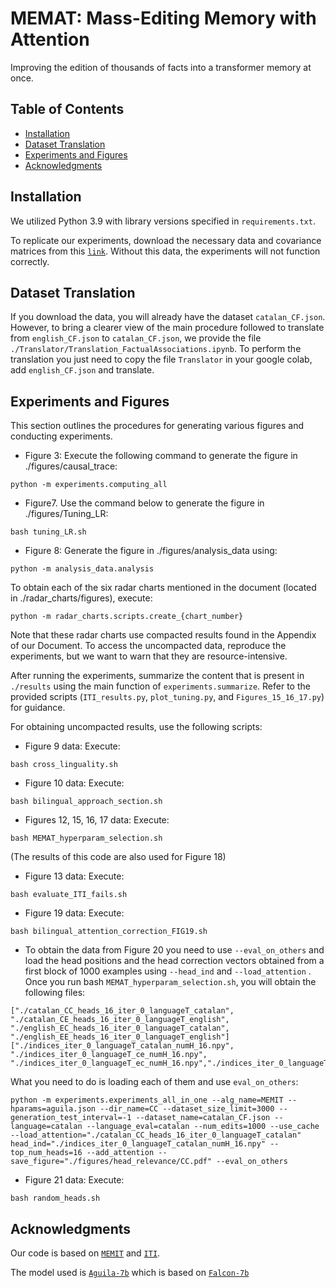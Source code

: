 # MEMAT: Mass-Editing Memory with Attention

Improving the edition of thousands of facts into a transformer memory at once.

## Table of Contents

- [Installation](#installation)
- [Dataset Translation](#dataset-translation)
- [Experiments and Figures](#experiments-and-figures)
- [Acknowledgments](#acknowledgments)

## Installation

We utilized Python 3.9 with library versions specified in `requirements.txt`.

To replicate our experiments, download the necessary data and covariance matrices from this [``link``](https://drive.google.com/drive/folders/1Ey11xG6KR6tgn0zdCva4Nawz9kxwIrfe?usp=sharing). Without this data, the experiments will not function correctly.

## Dataset Translation

If you download the data, you will already have the dataset `catalan_CF.json`. However, to bring a clearer view of the main procedure followed to translate from `english_CF.json` to `catalan_CF.json`, we provide the file `./Translator/Translation_FactualAssociations.ipynb`. To perform the translation you just need to copy the file `Translator` in your google colab, add `english_CF.json` and translate.

## Experiments and Figures

This section outlines the procedures for generating various figures and conducting experiments.

- Figure 3: Execute the following command to generate the figure in ./figures/causal_trace:
```
python -m experiments.computing_all 
```

- Figure7. Use the command below to generate the figure in ./figures/Tuning_LR:
```
bash tuning_LR.sh
```

- Figure 8: Generate the figure in ./figures/analysis_data using:
```
python -m analysis_data.analysis  
```

To obtain each of the six radar charts mentioned in the document (located in ./radar_charts/figures), execute:
```
python -m radar_charts.scripts.create_{chart_number}
```

Note that these radar charts use compacted results found in the Appendix of our Document. To access the uncompacted data, reproduce the experiments, but we want to warn that they are resource-intensive.

After running the experiments, summarize the content that is present in `./results` using the main function of `experiments.summarize`. Refer to the provided scripts (`ITI_results.py`, `plot_tuning.py`, and `Figures_15_16_17.py`) for guidance.

For obtaining uncompacted results, use the following scripts:

- Figure 9 data: Execute:
```
bash cross_linguality.sh
```

- Figure 10 data: Execute:
```
bash bilingual_approach_section.sh
```

- Figures 12, 15, 16, 17 data: Execute:
```
bash MEMAT_hyperparam_selection.sh
```
(The results of this code are also used for Figure 18)

- Figure 13 data: Execute:
```
bash evaluate_ITI_fails.sh
```

- Figure 19 data: Execute:
```
bash bilingual_attention_correction_FIG19.sh
```

- To obtain the data from Figure 20 you need to use `--eval_on_others` and load the head positions and the head correction vectors obtained from a first block of 1000 examples using `--head_ind` and `--load_attention` . Once you run bash `MEMAT_hyperparam_selection.sh`, you will obtain the following files:
```
["./catalan_CC_heads_16_iter_0_languageT_catalan", "./catalan_CE_heads_16_iter_0_languageT_english", "./english_EC_heads_16_iter_0_languageT_catalan", "./english_EE_heads_16_iter_0_languageT_english"]
["./indices_iter_0_languageT_catalan_numH_16.npy", "./indices_iter_0_languageT_ce_numH_16.npy", "./indices_iter_0_languageT_ec_numH_16.npy","./indices_iter_0_languageT_english_numH_16.npy"]
```
What you need to do is loading each of them and use `eval_on_others`:
```
python -m experiments.experiments_all_in_one --alg_name=MEMIT --hparams=aguila.json --dir_name=CC --dataset_size_limit=3000 --generation_test_interval=-1 --dataset_name=catalan_CF.json --language=catalan --language_eval=catalan --num_edits=1000 --use_cache --load_attention="./catalan_CC_heads_16_iter_0_languageT_catalan" head_ind="./indices_iter_0_languageT_catalan_numH_16.npy" --top_num_heads=16 --add_attention --save_figure="./figures/head_relevance/CC.pdf" --eval_on_others
```
- Figure 21 data: Execute:
```
bash random_heads.sh
```


## Acknowledgments

Our code is based on  [``MEMIT``](https://github.com/kmeng01/memit.git) and [``ITI``](https://github.com/likenneth/honest_llama.git). 

The model used is [``Aguila-7b``](https://huggingface.co/projecte-aina/aguila-7b) which is based on [``Falcon-7b``](https://huggingface.co/tiiuae/falcon-7b)
